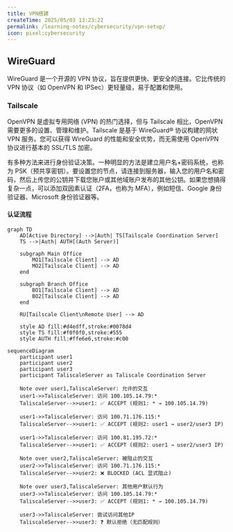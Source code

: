 ```yaml
---
title: VPN搭建
createTime: 2025/05/03 13:23:22
permalink: /learning-notes/cybersecurity/vpn-setup/
icon: pixel:cybersecurity
---
```


## WireGuard

WireGuard 是一个开源的 VPN 协议，旨在提供更快、更安全的连接。它比传统的 VPN 协议（如 OpenVPN 和 IPSec）更轻量级，易于配置和使用。

### Tailscale

<LinkCard icon="simple-icons:tailscale" href="https://tailscale.com/" title="tailscale" description="Tailscale makes creating software-defined networks easy: securely connecting users, services, and devices."></LinkCard>

OpenVPN 是虚拟专用网络 (VPN) 的热门选择，但与 Tailscale 相比，OpenVPN 需要更多的设置、管理和维护。Tailscale 是基于 WireGuard® 协议构建的网状 VPN 服务。您可以获得 WireGuard 的性能和安全优势，而无需使用 OpenVPN 协议进行基本的 SSL/TLS 加密。

有多种方法来进行身份验证决策。一种明显的方法是建立用户名+密码系统，也称为 PSK（预共享密钥）。要设置您的节点，请连接到服务器，输入您的用户名和密码，然后上传您的公钥并下载您账户或其他域账户发布的其他公钥。如果您想搞得复杂一点，可以添加双因素认证（2FA，也称为 MFA），例如短信、Google 身份验证器、Microsoft 身份验证器等。

#### 认证流程
```mermaid
graph TD
    AD[Active Directory] -->|Auth| TS[Tailscale Coordination Server]
    TS -->|Auth| AUTH[(Auth Server)]

    subgraph Main Office
        MO1[Tailscale Client] --> AD
        MO2[Tailscale Client] --> AD
    end

    subgraph Branch Office
        BO1[Tailscale Client] --> AD
        BO2[Tailscale Client] --> AD
    end

    RU[Tailscale Client\nRemote User] --> AD

    style AD fill:#d4edff,stroke:#0078d4
    style TS fill:#f0f0f0,stroke:#555
    style AUTH fill:#ffe6e6,stroke:#c00
```

```mermaid
sequenceDiagram
    participant user1
    participant user2
    participant user3
    participant TaliscaleServer as Taliscale Coordination Server

    Note over user1,TaliscaleServer: 允许的交互
    user1->>TaliscaleServer: 访问 100.105.14.79:*
    TaliscaleServer-->>user1: ✅ ACCEPT (规则1: * → 100.105.14.79)
    
    user1->>TaliscaleServer: 访问 100.71.176.115:*
    TaliscaleServer-->>user1: ✅ ACCEPT (规则2: user1 → user2/user3 IP)
    
    user1->>TaliscaleServer: 访问 100.81.195.72:*
    TaliscaleServer-->>user1: ✅ ACCEPT (规则2: user1 → user2/user3 IP)

    Note over user2,TaliscaleServer: 被阻止的交互
    user2->>TaliscaleServer: 访问 100.71.176.115:*
    TaliscaleServer-->>user2: ❌ BLOCKED (ACL 显式阻止)

    Note over user3,TaliscaleServer: 其他用户默认行为
    user3->>TaliscaleServer: 访问 100.105.14.79:*
    TaliscaleServer-->>user3: ✅ ACCEPT (规则1: * → 100.105.14.79)
    
    user3->>TaliscaleServer: 尝试访问其他IP
    TaliscaleServer-->>user3: ❓ 默认拒绝（无匹配规则）
```